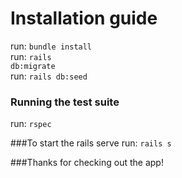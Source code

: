 # Installation guide 

run: <code>bundle install</code> <br>
run: <code>rails db:migrate</code> <br>
run: <code>rails db:seed</code>

### Running the test suite
run: <code>rspec</code>

###To start the rails serve
run: <code>rails s</code>

###Thanks for checking out the app!